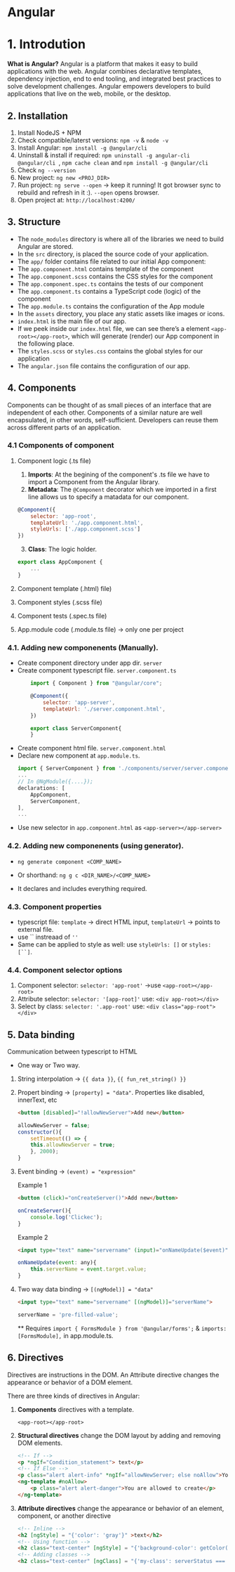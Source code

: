 # Angular

# 1. Introdution

**What is Angular?**
Angular is a platform that makes it easy to build applications with the web. Angular combines declarative templates, dependency injection, end to end tooling, and integrated best practices to solve development challenges. Angular empowers developers to build applications that live on the web, mobile, or the desktop.

## 2. Installation

1. Install NodeJS + NPM
2. Check compatible/laterst versions: `npm -v` & `node -v`
3. Install Angular: `npm install -g @angular/cli`
4. Uninstall & install if required: `npm uninstall -g angular-cli @angular/cli `, `npm cache clean` and `npm install -g @angular/cli`
5. Check `ng --version`
6. New project: `ng new <PROJ_DIR>` 
7. Run project: `ng serve --open` -> keep it running! It got browser sync to rebuild and refresh in it :). `--open` opens browser.
8. Open project at: `http://localhost:4200/` 

## 3. Structure

* The `node_modules` directory is where all of the libraries we need to build Angular are stored.
* In the `src` directory, is placed the source code of your application.
* The `app/` folder contains file related to our initial App component:
* The `app.component.html` contains template of the component
* The `app.component.scss` contains the CSS styles for the component
* The `app.component.spec.ts` contains the tests of our component
* The `app.component.ts` contains a TypeScript code (logic) of the component
* The `app.module.ts` contains the configuration of the App module
* In the `assets` directory, you place any static assets like images or icons.
* `index.html` is the main file of our app.
* If we peek inside our `index.html` file, we can see there’s a element `<app-root></app-root>`, which will generate (render) our App component in the following place.
* The `styles.scss` or `styles.css` contains the global styles for our application
* The `angular.json` file contains the configuration of our app.

## 4. Components

Components can be thought of as small pieces of an interface that are independent of each other. Components of a similar nature are well encapsulated, in other words, self-sufficient. Developers can reuse them across different parts of an application.

### 4.1 Components of component

1. Component logic (.ts file)
    
    1. **Imports**: At the begining of the component's .ts file we have to import a Component from the Angular library. 
    2. **Metadata**: The `@Component` decorator which we imported in a first line allows us to specify a matadata for our component.

    ```js
    @Component({
        selector: 'app-root',
        templateUrl: './app.component.html',
        styleUrls: ['./app.component.scss']
    })
    ```
    3. **Class**: The logic holder.
    ```js
    export class AppComponent {
        ...
    }
    ```
2. Component template (.html) file)
3. Component styles (.scss file)
4. Component tests (.spec.ts file)
5. App.module code (.module.ts file) -> only one per project

### 4.1. Adding new componenents (Manually).

* Create component directory under app dir. `server` 
* Create component typescript file. `server.component.ts`
    ```js
        import { Component } from "@angular/core";

        @Component({
            selector: 'app-server',
            templateUrl: './server.component.html',
        })

        export class ServerComponent{
        }
    ```
* Create component html file. `server.component.html`
* Declare new component at `app.module.ts`.
    ```js
    import { ServerComponent } from './components/server/server.component';
    ...
    // In @NgModule({....});
    declarations: [
        AppComponent,
        ServerComponent,
    ],
    ...
    ```
* Use new selector in `app.component.html` as `<app-server></app-server>`

### 4.2. Adding new componenents (using generator).

* `ng generate component <COMP_NAME>`
* Or shorthand: `ng g c <DIR_NAME>/<COMP_NAME>`

* It declares and includes everything required.

### 4.3. Component properties

* typescript file: `template` -> direct HTML input, `templateUrl` -> points to external file.
* use `` instreaad of `''`
* Same can be applied to style as well: use `styleUrls: []` or `styles: [``]`.

### 4.4. Component selector options

1. Component selector: `selector: 'app-root'` ->use `<app-root></app-root>` 
2. Attribute selector: `selector: '[app-root]'` use: `<div app-root></div>`
3. Select by class: `selector: '.app-root'` use: `<div class="app-root"></div>`

## 5. Data binding
Communication between typescript to HTML

* One way or Two way.

1. String interpolation -> `{{ data }}`, `{{ fun_ret_string() }}`
2. Propert binding -> `[property] = "data"`. Properties like disabled, innerText, etc
    ```html
    <button [disabled]="!allowNewServer">Add new</button>
    ```
    ```js
    allowNewServer = false;
    constructor(){
        setTimeout(() => {
        this.allowNewServer = true;
        }, 2000);
    }
    ```
3. Event binding -> `(event) = "expression"`

    Example 1
    ```html
    <button (click)="onCreateServer()">Add new</button>
    ```
    ```js
    onCreateServer(){
        console.log('Clickec');
    }
    ```

    Example 2
    ```html
    <input type="text" name="servername" (input)="onNameUpdate($event)">
    ```
    ```js
    onNameUpdate(event: any){
        this.serverName = event.target.value;
    }
    ```

4. Two way data binding -> `[(ngModel)] = "data"`
    ```html
    <input type="text" name="servername" [(ngModel)]="serverName">
    ```
    ```js
    serverName = 'pre-filled-value';
    ```
    ** Requires `import { FormsModule } from '@angular/forms';` & `imports: [FormsModule],`  in app.module.ts.

## 6. Directives

Directives are instructions in the DOM. An Attribute directive changes the appearance or behavior of a DOM element.

There are three kinds of directives in Angular:
1. **Components** directives with a template.

    `<app-root></app-root>`

2. **Structural directives** change the DOM layout by adding and removing DOM elements.

    ```html
    <!-- If -->
    <p *ngIf="Condition_statement"> text</p>
    <!-- If Else -->
    <p class="alert alert-info" *ngIf="allowNewServer; else noAllow">You are allowed to create</p>
    <ng-template #noAllow>
        <p class="alert alert-danger">You are allowed to create</p>
    </ng-template>
    ```

3. **Attribute directives** change the appearance or behavior of an element, component, or another directive
    ```html
    <!-- Inline -->
    <h2 [ngStyle] = "{'color': 'gray'}" >text</h2>
    <!-- Using function -->
    <h2 class="text-center" [ngStyle] = "{'background-color': getColor()}" >text</h2>
    <!-- Adding classes -->
    <h2 class="text-center" [ngClass] = "{'my-class': serverStatus === 'online'}" >text</h2>
    ```